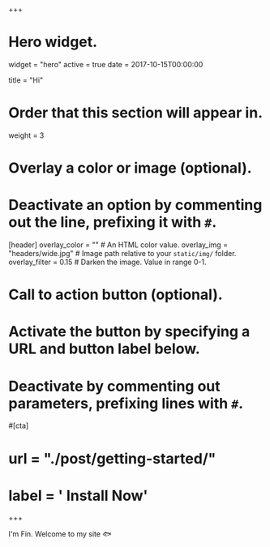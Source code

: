 +++
# Hero widget.
widget = "hero"
active = true
date = 2017-10-15T00:00:00

title = "Hi"

# Order that this section will appear in.
weight = 3

# Overlay a color or image (optional).
#   Deactivate an option by commenting out the line, prefixing it with `#`.
[header]
  overlay_color = ""  # An HTML color value.
  overlay_img = "headers/wide.jpg"  # Image path relative to your `static/img/` folder.
  overlay_filter = 0.15  # Darken the image. Value in range 0-1.

# Call to action button (optional).
#   Activate the button by specifying a URL and button label below.
#   Deactivate by commenting out parameters, prefixing lines with `#`.
#[cta]
#  url = "./post/getting-started/"
#  label = '<i class="fas fa-download"></i> Install Now'
+++

I'm Fin. Welcome to my site :fish:

